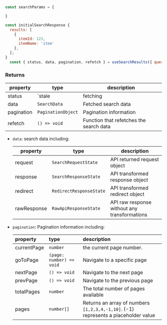 ```jsx
const searchParams = {

}

const initialSearchResponse {
  results: [
    {
      itemId: 123,
      itemName: 'item'
    },
  ];
}
  const { status, data, pagination, refetch } = useSearchResults({ query: '', searchParams: {}, initialSearchResponse });
```

### Returns

  | property    | type                                   | description                  |
  |-------------|----------------------------------------|------------------------------|
  | status      | `stale | fetching | success | error`   | API request state            |
  | data        | `SearchData`                           | Fetched search data          |
  | pagination  | `PaginationObject`                     | Pagination information       |
  | refetch     | `() => void`                           | Function that refetches the search data|


- `data`: search data including:

  | property       | type                           | description                                 |
  |----------------|--------------------------------|---------------------------------------------|
  | request        | `SearchRequestState`           | API returned request object                 |
  | response       | `SearchResponseState`          | API transformed response object             |
  | redirect       | `RedirectResponseState`        | API transformed redirect object             |
  | rawResponse    | `RawApiResponseState`          | API raw response without any transformations|


- `pagination`: Pagination information including:

  | property             | type                                        | description                                         |
  | :--------------------| :-------------------------------------------| :---------------------------------------------------|
  | currentPage          | `number`                                      | the current page number.                            |
  | goToPage             | `(page: number) => void`                      | Navigate to a specific page                          |
  | nextPage             | `() => void`                                  | Navigate to the next page                           |  
  | prevPage             | `() => void`                                  | Navigate to the previous page                       |
  | totalPages           | `number`                                      | The total number of pages available                 |
  | pages                | `number[]`                                    | Returns an array of numbers `[1,2,3,4,-1,10]`. (-1) represents a placeholder value|
